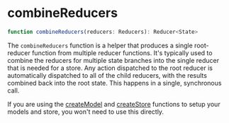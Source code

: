# combineReducers

```ts
function combineReducers(reducers: Reducers): Reducer<State>
```

The `combineReducers` function is a helper that produces a single root-reducer function from multiple reducer functions. It's typically used to combine the reducers for multiple state branches into the single reducer that is needed for a store. Any action dispatched to the root reducer is automatically dispatched to all of the child reducers, with the results combined back into the root state. This happens in a single, synchronous call.

If you are using the [createModel](api-createModel) and [createStore](api-createStore) functions to setup your models and store, you won't need to use this directly.